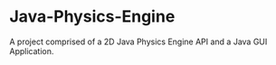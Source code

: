 # Java-Physics-Engine
A project comprised of a 2D Java Physics Engine API and a Java GUI Application.
